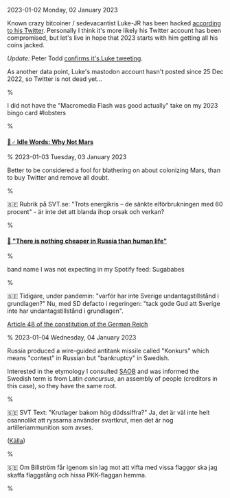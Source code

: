 2023-01-02 Monday, 02 January 2023

Known crazy bitcoiner / sedevacantist Luke-JR has been hacked [according to his Twitter](https://twitter.com/LukeDashjr/status/1609613748364509184?s=20). Personally I think it's more likely his Twitter account has been compromised, but let's live in hope that 2023 starts with him getting all his coins jacked.

*Update:* Peter Todd [confirms it's Luke tweeting](https://twitter.com/peterktodd/status/1609655629903265795?s=20).

As another data point, Luke's mastodon account hasn't posted since 25 Dec 2022, so Twitter is not dead yet... 

%

I did not have the "Macromedia Flash was good actually" take on my 2023 bingo card #lobsters

%

#### [🔗♂ Idle Words: Why Not Mars](https://idlewords.com/2023/1/why_not_mars.htm)

%
2023-01-03 Tuesday, 03 January 2023

Better to be considered a fool for blathering on about colonizing Mars, than to buy Twitter and remove all doubt.

%

&#x1F1F8;&#x1F1EA; Rubrik på SVT.se: "Trots energikris – de sänkte elförbrukningen med 60 procent" - är inte det att blanda ihop orsak och verkan?

%


#### [🔗 "There is nothing cheaper in Russia than human life"](https://www.derstandard.at/story/2000142188276/there-is-nothing-cheaper-in-russia-than-human-life?ref=article)

%


band name I was not expecting in my Spotify feed: Sugababes

%

🇸🇪  Tidigare, under pandemin: "varför har inte Sverige undantagstillstånd i grundlagen?" Nu, med SD defacto i regeringen: "tack gode Gud att Sverige inte har undantagstillstånd i grundlagen".

[Article 48 of the constitution of the German Reich](https://en.wikipedia.org/wiki/Article_48_(Weimar_Constitution))

%
2023-01-04 Wednesday, 04 January 2023

Russia produced a wire-guided antitank missile called "Konkurs" which means "contest" in Russian but "bankruptcy" in Swedish.

Interested in the etymology I consulted [SAOB](https://www.saob.se/artikel/?unik=K_1987-0305.Ax2Q) and was informed the Swedish term is from Latin *concursus*, an assembly of people (creditors in this case), so they have the same root. 

%

🇸🇪  SVT Text: "Krutlager bakom hög dödssiffra?" Ja, det är väl inte helt osannolikt att ryssarna använder svartkrut, men det är nog artilleriammunition som avses.
 
([Källa](https://texttv.nu/131/krutlager-bakom-hog-dodssiffra-34355683))

%

🇸🇪 Om Billström får igenom sin lag mot att vifta med vissa flaggor ska jag skaffa flaggstång och hissa PKK-flaggan hemma. 

%
